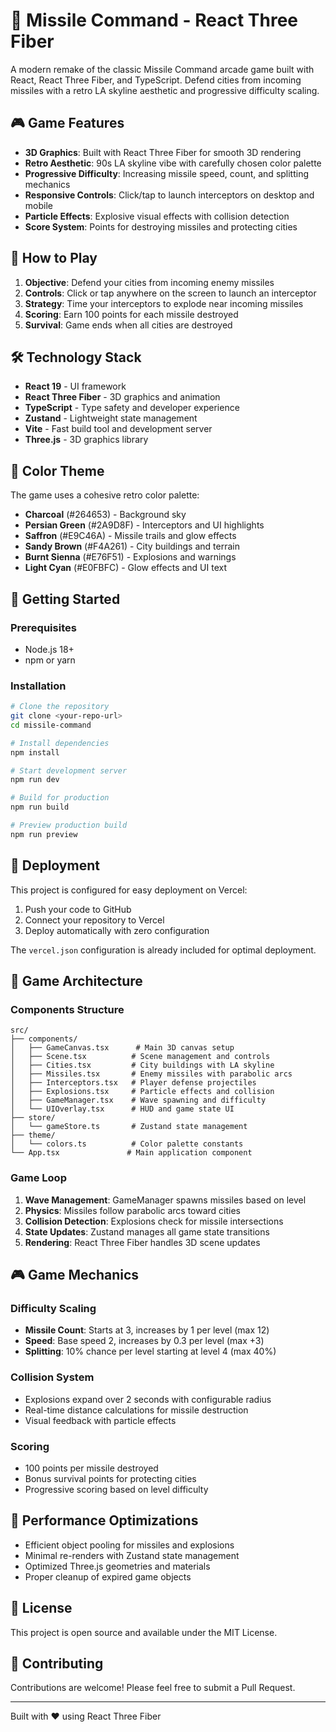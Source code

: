 # 🚀 Missile Command - React Three Fiber

A modern remake of the classic Missile Command arcade game built with React, React Three Fiber, and TypeScript. Defend cities from incoming missiles with a retro LA skyline aesthetic and progressive difficulty scaling.

## 🎮 Game Features

- **3D Graphics**: Built with React Three Fiber for smooth 3D rendering
- **Retro Aesthetic**: 90s LA skyline vibe with carefully chosen color palette
- **Progressive Difficulty**: Increasing missile speed, count, and splitting mechanics
- **Responsive Controls**: Click/tap to launch interceptors on desktop and mobile
- **Particle Effects**: Explosive visual effects with collision detection
- **Score System**: Points for destroying missiles and protecting cities

## 🎯 How to Play

1. **Objective**: Defend your cities from incoming enemy missiles
2. **Controls**: Click or tap anywhere on the screen to launch an interceptor
3. **Strategy**: Time your interceptors to explode near incoming missiles
4. **Scoring**: Earn 100 points for each missile destroyed
5. **Survival**: Game ends when all cities are destroyed

## 🛠️ Technology Stack

- **React 19** - UI framework
- **React Three Fiber** - 3D graphics and animation
- **TypeScript** - Type safety and developer experience
- **Zustand** - Lightweight state management
- **Vite** - Fast build tool and development server
- **Three.js** - 3D graphics library

## 🎨 Color Theme

The game uses a cohesive retro color palette:

- **Charcoal** (#264653) - Background sky
- **Persian Green** (#2A9D8F) - Interceptors and UI highlights
- **Saffron** (#E9C46A) - Missile trails and glow effects
- **Sandy Brown** (#F4A261) - City buildings and terrain
- **Burnt Sienna** (#E76F51) - Explosions and warnings
- **Light Cyan** (#E0FBFC) - Glow effects and UI text

## 🚀 Getting Started

### Prerequisites

- Node.js 18+ 
- npm or yarn

### Installation

```bash
# Clone the repository
git clone <your-repo-url>
cd missile-command

# Install dependencies
npm install

# Start development server
npm run dev

# Build for production
npm run build

# Preview production build
npm run preview
```

## 📱 Deployment

This project is configured for easy deployment on Vercel:

1. Push your code to GitHub
2. Connect your repository to Vercel
3. Deploy automatically with zero configuration

The `vercel.json` configuration is already included for optimal deployment.

## 🎯 Game Architecture

### Components Structure

```
src/
├── components/
│   ├── GameCanvas.tsx      # Main 3D canvas setup
│   ├── Scene.tsx          # Scene management and controls
│   ├── Cities.tsx         # City buildings with LA skyline
│   ├── Missiles.tsx       # Enemy missiles with parabolic arcs
│   ├── Interceptors.tsx   # Player defense projectiles
│   ├── Explosions.tsx     # Particle effects and collision
│   ├── GameManager.tsx    # Wave spawning and difficulty
│   └── UIOverlay.tsx      # HUD and game state UI
├── store/
│   └── gameStore.ts       # Zustand state management
├── theme/
│   └── colors.ts          # Color palette constants
└── App.tsx               # Main application component
```

### Game Loop

1. **Wave Management**: GameManager spawns missiles based on level
2. **Physics**: Missiles follow parabolic arcs toward cities
3. **Collision Detection**: Explosions check for missile intersections
4. **State Updates**: Zustand manages all game state transitions
5. **Rendering**: React Three Fiber handles 3D scene updates

## 🎮 Game Mechanics

### Difficulty Scaling

- **Missile Count**: Starts at 3, increases by 1 per level (max 12)
- **Speed**: Base speed 2, increases by 0.3 per level (max +3)
- **Splitting**: 10% chance per level starting at level 4 (max 40%)

### Collision System

- Explosions expand over 2 seconds with configurable radius
- Real-time distance calculations for missile destruction
- Visual feedback with particle effects

### Scoring

- 100 points per missile destroyed
- Bonus survival points for protecting cities
- Progressive scoring based on level difficulty

## 🔧 Performance Optimizations

- Efficient object pooling for missiles and explosions
- Minimal re-renders with Zustand state management
- Optimized Three.js geometries and materials
- Proper cleanup of expired game objects

## 📄 License

This project is open source and available under the MIT License.

## 🤝 Contributing

Contributions are welcome! Please feel free to submit a Pull Request.

---

Built with ❤️ using React Three Fiber
